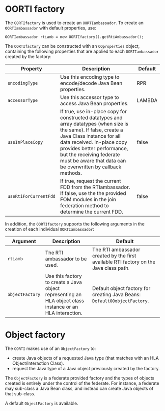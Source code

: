 # OORTI factory
The `OORTIfactory` is used to create an `OORTIambassador`. To create an `OORTIambassador` with default properties, use:

```
OORTIambassador rtiamb = new OORTIfactory().getRtiAmbassador();
```

 The `OORTIfactory` can be constructed with an `OOproperties` object, containing the following properties that are applied to each `OORTIambassador` created by the factory:
 
| Property | Description | Default |
| - | - | - |
| `encodingType` | Use this encoding type to encode/decode Java Bean properties. | RPR |
| `accessorType`  | Use this accessor type to access Java Bean properties. | LAMBDA |
| `useInPlaceCopy` | If true, use in-place copy for constructed datatypes and array datatypes (when size is the same). If false, create a Java Class instance for all data received. In-place copy provides better performance, but the receiving federate must be aware that data can be overwritten by callback methods. | false |
| `useRtiForCurrentFdd` | If true, request the current FDD from the RTIambassador. If false, use the the provided FOM modules in the join federation method to determine the current FDD. | false |

In addition, the `OORTIfactory` supports the following arguments in the creation of each individual `OORTIambassador`:

| Argument | Description | Default |
| - | - | - |
| `rtiamb` | The RTI ambassador to be used. | The RTI ambassador created by the first available RTI factory on the Java class path. |
| `objectFactory` | Use this factory to creats a Java object representing an HLA object class instance or an HLA interaction. | Default object factory for creating Java Beans: `DefaultOOobjectFactory`. |

# Object factory
The `OORTI` makes use of an `ObjectFactory` to:
- create Java objects of a requested Java type (that matches with an HLA Object/Interaction Class).
- request the Java type of a Java object previously created by the factory.

The `ObjectFactory` is a federate provided factory and the types of objects created is entirely under the control of the federate. For instance, a federate may sub-class a Java Bean class, and instead can create Java objects of that sub-class.

A default `ObjectFactory` is available.

